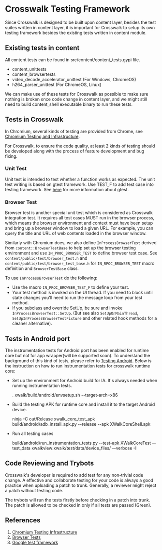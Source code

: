 # Crosswalk Testing Framework

Since Crosswalk is designed to be built upon content layer, besides the test suites written in content layer, it is important for Crosswalk to setup its own testing framework besides the existing tests written in content module.

## Existing tests in content

All content tests can be found in src/content/content_tests.gypi file.

* content_unittests 
* content_browsertests
* video_decode_accelerator_unittest (For Windows, ChromeOS)
* h264_parser_unittest (For ChromeOS, Linux)

We can make use of these tests for Crosswalk as possible to make sure nothing is broken once code change in content layer, and we might still need to build content_shell executable binary to run these tests.

## Tests in Crosswalk

In Chromium, several kinds of testing are provided from Chrome, see [Chromium Testing and Infrastructure](https://sites.google.com/a/chromium.org/dev/developers/testing).

For Crosswalk, to ensure the code quality, at least 2 kinds of testing should be developed along with the process of feature development and bug fixing.

### Unit Test
Unit test is intended to test whether a function works as expected. The unit test writing is based on gtest framework. Use TEST_F to add test case into testing framework. See [here](https://code.google.com/p/googletest/) for more information about gtest.

### Browser Test
Browser test is another special unit test which is considered as Crosswalk integration test. It requires all test cases MUST run in the browser process, which means the browser environment and context must have been setup and bring up a browser window to load a given URL. For example, you can query the title and URL of web contents loaded in the browser window. 

Similarly with Chromium does, we also define `InProcessBrowserTest` derived from `content::BrowserTestBase` to help set up the browser testing environment and use `IN_PROC_BROWSER_TEST` to define browser test case. See `content/public/test/browser_test.h` and `content/public/test/browser_test_base.h` for `IN_RPOC_BROWSER_TEST` macro definition and `BrowserTestBase` class.

To use `InProcessBrowserTest` do the following:
* Use the macro `IN_PROC_BROWSER_TEST_F` to define your test.
* Your test method is invoked on the UI thread. If you need to block until state changes you'll need to run the message loop from your test method.
* If you subclass and override SetUp, be sure and invoke `InProcessBrowserTest::SetUp`. (But see also `SetUpOnMainThread`, `SetUpInProcessBrowserTestFixture` and other related hook methods for a cleaner alternative).

## Tests in Android port
The instrumentation tests for Android port has been enabled for runtime core but not for app wrapper(will be supported soon). To understand the background of this kind of tests, please refer to [Testing Android](http://developer.android.com/tools/testing/testing_android.html). Below is the instruction on how to run instrumentation tests for crosswalk runtime core:
* Set up the environment for Android build for IA. It's always needed when running instrumentation tests.

    . xwalk/build/android/envsetup.sh --target-arch=x86

* Build the testing APK for runtime core and install it to the target Android device.

    ninja -C out/Release xwalk_core_test_apk
    build/android/adb_install_apk.py --release --apk XWalkCoreShell.apk

* Run all testing cases

    build/android/run_instrumentation_tests.py --test-apk XWalkCoreTest --test_data xwalkview:xwalk/test/data/device_files/  --verbose -I


## Code Reviewing and Trybots
Crosswalk's developer is required to add test for any non-trivial code change. A effective and collaborate testing for your code is always a good practice when uploading a patch to trunk. Generally, a reviewer might reject a patch without testing code.

The trybots will run the tests firstly before checking in a patch into trunk. The patch is allowed to be checked in only if all tests are passed (Green).

## References
1.  [Chromium Testing Infrastructure](https://sites.google.com/a/chromium.org/dev/developers/testing)
1.  [Browser Tests](https://sites.google.com/a/chromium.org/dev/developers/testing/browser-tests)
1.  [Google test framework](https://code.google.com/p/googletest/)